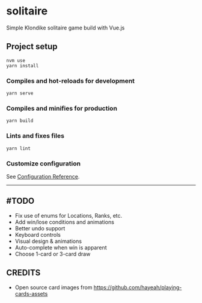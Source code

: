 # solitaire

Simple Klondike solitaire game build with Vue.js

## Project setup

```
nvm use
yarn install
```

### Compiles and hot-reloads for development

```
yarn serve
```

### Compiles and minifies for production

```
yarn build
```

### Lints and fixes files

```
yarn lint
```

### Customize configuration

See [Configuration Reference](https://cli.vuejs.org/config/).

---

## #TODO

- Fix use of enums for Locations, Ranks, etc.
- Add win/lose conditions and animations
- Better undo support
- Keyboard controls
- Visual design & animations
- Auto-complete when win is apparent
- Choose 1-card or 3-card draw

## CREDITS

- Open source card images from https://github.com/hayeah/playing-cards-assets
